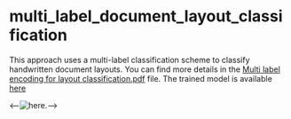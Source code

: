 # multi_label_document_layout_classification
This approach uses a multi-label classification scheme to classify handwritten document layouts.
You can find more details in the [Multi label encoding for layout classification.pdf](https://github.com/beratkurar/multi_label_document_layout_classification/blob/main/Multi%20label%20encoding%20for%20layout%20classification.pdf) file.
The trained model is available [here](https://github.com/TAU-CH/midrash_multi_label_layout_classification/releases/download/v1.0.0/model_test_97.pth)

<--![here](https://drive.google.com/file/d/1kALRdxgbLKOjdx0CAsi5-5pOuldm2RQy/view?usp=share_link).-->
